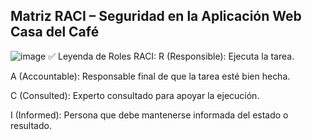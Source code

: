 ## Matriz RACI – Seguridad en la Aplicación Web Casa del Café
![image](https://github.com/user-attachments/assets/c706818f-1320-47e8-8c41-8cfc1e25b993)
✅ Leyenda de Roles RACI:
R (Responsible): Ejecuta la tarea.

A (Accountable): Responsable final de que la tarea esté bien hecha.

C (Consulted): Experto consultado para apoyar la ejecución.

I (Informed): Persona que debe mantenerse informada del estado o resultado.
